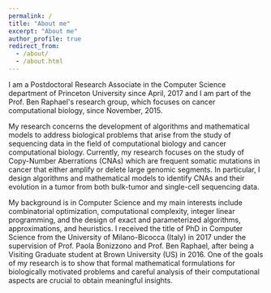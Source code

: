 ```yaml
---
permalink: /
title: "About me"
excerpt: "About me"
author_profile: true
redirect_from: 
  - /about/
  - /about.html
---
```


I am a Postdoctoral Research Associate in the Computer Science department of Princeton University since April, 2017 and I am part of the Prof. Ben Raphael's research group, which focuses on cancer computational biology, since November, 2015.

My research concerns the development of algorithms and mathematical models to address biological problems that arise from the study of sequencing data in the field of computational biology and cancer computational biology. Currently, my research focuses on the study of Copy-Number Aberrations (CNAs) which are frequent somatic mutations in cancer that either amplify or delete large genomic segments. In particular, I design algorithms and mathematical models to identify CNAs and their evolution in a tumor from both bulk-tumor and single-cell sequencing data.

My background is in Computer Science and my main interests include combinatorial optimization, computational complexity, integer linear programming, and the design of exact and parameterized algorithms, approximations, and heuristics. I received the title of PhD in Computer Science from the University of Milano-Bicocca (Italy) in 2017 under the supervision of Prof. Paola Bonizzono and Prof. Ben Raphael, after being a Visiting Graduate student at Brown University (US) in 2016. One of the goals of my research is to show that formal mathematical formulations for biologically motivated problems and careful analysis of their computational aspects are crucial to obtain meaningful insights.
